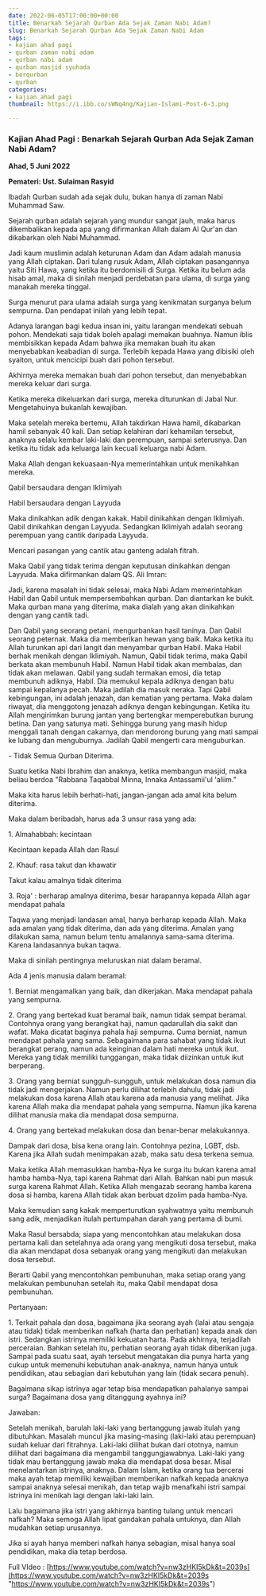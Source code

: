 ```yaml
---
date: 2022-06-05T17:00:00+00:00
title: Benarkah Sejarah Qurban Ada Sejak Zaman Nabi Adam?
slug: Benarkah Sejarah Qurban Ada Sejak Zaman Nabi Adam
tags:
- kajian ahad pagi
- qurban zaman nabi adam
- qurban nabi adam
- qurban masjid syuhada
- berqurban
- qurban
categories:
- kajian ahad pagi
thumbnail: https://i.ibb.co/sWNq4ng/Kajian-Islami-Post-6-3.png

---
```

### **Kajian Ahad Pagi : Benarkah Sejarah Qurban Ada Sejak Zaman Nabi Adam?**

**Ahad, 5 Juni 2022**

**Pemateri: Ust. Sulaiman Rasyid**

Ibadah Qurban sudah ada sejak dulu, bukan hanya di zaman Nabi Muhammad Saw.

Sejarah qurban adalah sejarah yang mundur sangat jauh, maka harus dikembalikan kepada apa yang difirmankan Allah dalam Al Qur'an dan dikabarkan oleh Nabi Muhammad.

Jadi kaum muslimin adalah keturunan Adam dan Adam adalah manusia yang Allah ciptakan. Dari tulang rusuk Adam, Allah ciptakan pasangannya yaitu Siti Hawa, yang ketika itu berdomisili di Surga. Ketika itu belum ada hisab amal, maka di sinilah menjadi perdebatan para ulama, di surga yang manakah mereka tinggal.

Surga menurut para ulama adalah surga yang kenikmatan surganya belum sempurna. Dan pendapat inilah yang lebih tepat.

Adanya larangan bagi kedua insan ini, yaitu larangan mendekati sebuah pohon. Mendekati saja tidak boleh apalagi memakan buahnya. Namun iblis membisikkan kepada Adam bahwa jika memakan buah itu akan menyebabkan keabadian di surga. Terlebih kepada Hawa yang dibisiki oleh syaiton, untuk mencicipi buah dari pohon tersebut.

Akhirnya mereka memakan buah dari pohon tersebut, dan menyebabkan mereka keluar dari surga.

Ketika mereka dikeluarkan dari surga, mereka diturunkan di Jabal Nur. Mengetahuinya bukanlah kewajiban.

Maka setelah mereka bertemu, Allah takdirkan Hawa hamil, dikabarkan hamil sebanyak 40 kali. Dan setiap kelahiran dari kehamilan tersebut, anaknya selalu kembar laki-laki dan perempuan, sampai seterusnya. Dan ketika itu tidak ada keluarga lain kecuali keluarga nabi Adam.

Maka Allah dengan kekuasaan-Nya memerintahkan untuk menikahkan mereka.

Qabil bersaudara dengan Iklimiyah

Habil bersaudara dengan Layyuda

Maka dinikahkan adik dengan kakak. Habil dinikahkan dengan Iklimiyah. Qabil dinikahkan dengan Layyuda. Sedangkan Iklimiyah adalah seorang perempuan yang cantik daripada Layyuda. 

Mencari pasangan yang cantik atau ganteng adalah fitrah. 

Maka Qabil yang tidak terima dengan keputusan dinikahkan dengan Layyuda. Maka difirmankan dalam QS. Ali Imran: 

Jadi, karena masalah ini tidak selesai, maka Nabi Adam memerintahkan Habil dan Qabil untuk mempersembahkan qurban. Dan diantarkan ke bukit. Maka qurban mana yang diterima, maka dialah yang akan dinikahkan dengan yang cantik tadi.

Dan Qabil yang seorang petani, mengurbankan hasil taninya. Dan Qabil seorang peternak. Maka dia memberikan hewan yang baik. Maka ketika itu Allah turunkan api dari langit dan menyambar qurban Habil. Maka Habil berhak menikah dengan Iklimiyah. Namun, Qabil tidak terima, maka Qabil berkata akan membunuh Habil. Namun Habil tidak akan membalas, dan tidak akan melawan. Qabil yang sudah termakan emosi, dia tetap membunuh adiknya, Habil. Dia memukul kepala adiknya dengan batu sampai kepalanya pecah. Maka jadilah dia masuk neraka. Tapi Qabil kebingungan, ini adalah jenazah, dan kematian yang pertama. Maka dalam riwayat, dia menggotong jenazah adiknya dengan kebingungan. Ketika itu Allah mengirimkan burung jantan yang bertengkar memperebutkan burung betina. Dan yang satunya mati. Sehingga burung yang masih hidup menggali tanah dengan cakarnya, dan mendorong burung yang mati sampai ke lubang dan menguburnya. Jadilah Qabil mengerti cara menguburkan.

\- Tidak Semua Qurban Diterima.

Suatu ketika Nabi Ibrahim dan anaknya, ketika membangun masjid, maka beliau berdoa "Rabbana Taqabbal Minna, Innaka Antassamii'ul 'aliim."

Maka kita harus lebih berhati-hati, jangan-jangan ada amal kita belum diterima.

Maka dalam beribadah, harus ada 3 unsur rasa yang ada:

1\. Almahabbah: kecintaan

Kecintaan kepada Allah dan Rasul

2\. Khauf: rasa takut dan khawatir

Takut kalau amalnya tidak diterima

3\. Roja' : berharap amalnya diterima, besar harapannya kepada Allah agar mendapat pahala

Taqwa yang menjadi landasan amal, hanya berharap kepada Allah. Maka ada amalan yang tidak diterima, dan ada yang diterima. Amalan yang dilakukan sama, namun belum tentu amalannya sama-sama diterima. Karena landasannya bukan taqwa. 

Maka di sinilah pentingnya meluruskan niat dalam beramal.

Ada 4 jenis manusia dalam beramal:

1\. Berniat mengamalkan yang baik, dan dikerjakan. Maka mendapat pahala yang sempurna.

2\. Orang yang bertekad kuat beramal baik, namun tidak sempat beramal. Contohnya orang yang berangkat haji, namun qadarullah dia sakit dan wafat. Maka dicatat baginya pahala haji sempurna. Cuma berniat, namun mendapat pahala yang sama. Sebagaimana para sahabat yang tidak ikut berangkat perang, namun ada keinginan dalam hati mereka untuk ikut. Mereka yang tidak memiliki tunggangan, maka tidak diizinkan untuk ikut berperang.

3\. Orang yang berniat sungguh-sungguh, untuk melakukan dosa namun dia tidak jadi mengerjakan. Namun perlu dilihat terlebih dahulu, tidak jadi melakukan dosa karena Allah atau karena ada manusia yang melihat. Jika karena Allah maka dia mendapat pahala yang sempurna. Namun jika karena dilihat manusia maka dia mendapat dosa sempurna.

4\. Orang yang bertekad melakukan dosa dan benar-benar melakukannya.

Dampak dari dosa, bisa kena orang lain. Contohnya pezina, LGBT, dsb. Karena jika Allah sudah menimpakan azab, maka satu desa terkena semua. 

Maka ketika Allah memasukkan hamba-Nya ke surga itu bukan karena amal hamba hamba-Nya, tapi karena Rahmat dari Allah. Bahkan nabi pun masuk surga karena Rahmat Allah. Ketika Allah mengazab seorang hamba karena dosa si hamba, karena Allah tidak akan berbuat dzolim pada hamba-Nya. 

Maka kemudian sang kakak memperturutkan syahwatnya yaitu membunuh sang adik, menjadikan itulah pertumpahan darah yang pertama di bumi.

Maka Rasul bersabda; siapa yang mencontohkan atau melakukan dosa pertama kali dan setelahnya ada orang yang mengikuti dosa tersebut, maka dia akan mendapat dosa sebanyak orang yang mengikuti dan melakukan dosa tersebut. 

Berarti Qabil yang mencontohkan pembunuhan, maka setiap orang yang melakukan pembunuhan setelah itu, maka Qabil mendapat dosa pembunuhan.

Pertanyaan:

1\. Terkait pahala dan dosa, bagaimana jika seorang ayah (lalai atau sengaja atau tidak) tidak memberikan nafkah (harta dan perhatian) kepada anak dan istri. Sedangkan istrinya memiliki kekuatan harta. Pada akhirnya, terjadilah perceraian. Bahkan setelah itu, perhatian seorang ayah tidak diberikan juga. Sampai pada suatu saat, ayah tersebut mengatakan dia punya harta yang cukup untuk memenuhi kebutuhan anak-anaknya, namun hanya untuk pendidikan, atau sebagian dari kebutuhan yang lain (tidak secara penuh).

Bagaimana sikap istrinya agar tetap bisa mendapatkan pahalanya sampai surga? Bagaimana dosa yang ditanggung ayahnya ini?

Jawaban: 

Setelah menikah, barulah laki-laki yang bertanggung jawab itulah yang dibutuhkan. Masalah muncul jika masing-masing (laki-laki atau perempuan) sudah keluar dari fitrahnya. Laki-laki dilihat bukan dari ototnya, namun dilihat dari bagaimana dia mengambil tanggungjawabnya. Laki-laki yang tidak mau bertanggung jawab maka dia mendapat dosa besar. Misal menelantarkan istrinya, anaknya. Dalam Islam, ketika orang tua bercerai maka ayah tetap memiliki kewajiban memberikan nafkah kepada anaknya sampai anaknya selesai menikah, dan tetap wajib menafkahi istri sampai istrinya ini menikah lagi dengan laki-laki lain.

Lalu bagaimana jika istri yang akhirnya banting tulang untuk mencari nafkah? Maka semoga Allah lipat gandakan pahala untuknya, dan Allah mudahkan setiap urusannya. 

Jika si ayah hanya memberi nafkah hanya sebagian, misal hanya soal pendidikan, maka dia tetap berdosa.

  
Full VIdeo : [https://www.youtube.com/watch?v=nw3zHKI5kDk&t=2039s](https://www.youtube.com/watch?v=nw3zHKI5kDk&t=2039s "https://www.youtube.com/watch?v=nw3zHKI5kDk&t=2039s")